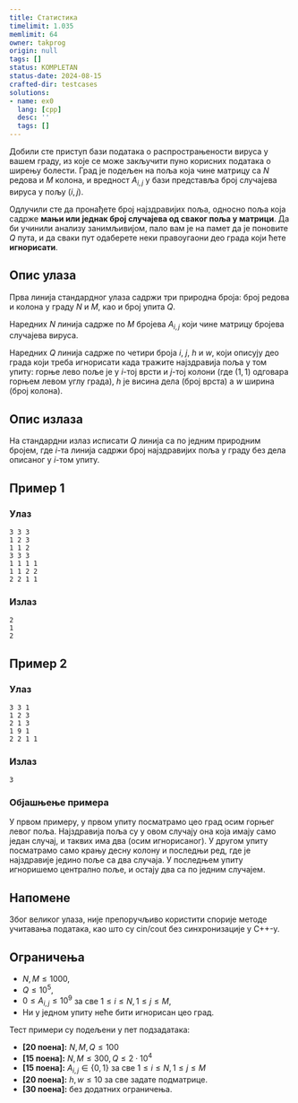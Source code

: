 ```yaml
---
title: Статистика
timelimit: 1.035
memlimit: 64
owner: takprog
origin: null
tags: []
status: KOMPLETAN
status-date: 2024-08-15
crafted-dir: testcases
solutions:
- name: ex0
  lang: [cpp]
  desc: ''
  tags: []
---
```


Добили сте приступ бази података о распрострањености вируса у вашем граду, из које се може закључити пуно корисних података о ширењу болести. Град је подељен на поља која чине матрицу са $N$ редова и $M$ колона, и вредност $A_{i,j}$ у бази представља број случајева вируса у пољу $(i, j)$.

Одлучили сте да пронађете број најздравијих поља, односно поља која садрже **мањи или једнак број случајева од сваког поља у матрици**. Да би учинили анализу занимљивијом, пало вам је на памет да је поновите $Q$ пута, и да сваки пут одаберете неки правоугаони део града који ћете **игнорисати**.

## Опис улаза

Прва линија стандардног улаза садржи три природна броја: број редова и колона у граду $N$ и $M$, као и број упита $Q$.

Наредних $N$ линија садрже по $M$ бројева $A_{i,j}$ који чине матрицу бројева случајева вируса.

Наредних $Q$ линија садрже по четири броја $i$, $j$, $h$ и $w$, који описују део града који треба игнорисати када тражите најздравија поља у том упиту: горње лево поље је у $i$-тој врсти и $j$-тој колони (где $(1,1)$ одговара горњем левом углу града), $h$ је висина дела (број врста) а $w$ ширина (број колона).

## Опис излаза

На стандардни излаз исписати $Q$ линија са по једним природним бројем, где $i$-та линија садржи број најздравијих поља у граду без дела описаног у $i$-том упиту.

## Пример 1


### Улаз

~~~
3 3 3
1 2 3
1 1 2
3 3 3
1 1 1 1
1 1 2 2
2 2 1 1
~~~

### Излаз

~~~
2
1
2
~~~

## Пример 2

### Улаз

~~~
3 3 1
1 2 3
2 1 3
1 9 1
2 2 1 1
~~~

### Излаз

~~~
3
~~~

### Објашњење примера

У првом примеру, у првом упиту посматрамо цео град осим горњег левог поља. Најздравија поља су у овом случају она која имају само један случај, и таквих има два (осим игнорисаног). У другом упиту посматрамо само крању десну колону и последњи ред, где је најздравије једино поље са два случаја. У последњем упиту игноришемо централно поље, и остају два са по једним случајем.

## Напомене

Због великог улаза, није препоручљиво користити спорије методе учитавања података, као што су cin/cout без синхронизације у C++-у.

## Ограничења

- $N, M \leq 1000$,
- $Q \leq 10^5$,
- $0 \leq A_{i,j} \leq 10^9$ за све $1 \leq i \leq N, 1 \leq j \leq M$,
- Ни у једном упиту неће бити игнорисан цео град.

Тест примери су подељени у пет подзадатака:

- **[20 поена]:** $N, M, Q \leq 100$
- **[15 поена]:** $N, M \leq 300, Q \leq 2 \cdot 10^4$
- **[15 поена]:** $A_{i,j} \in \{0, 1\}$ за све $1 \leq i \leq N, 1 \leq j \leq M$
- **[20 поена]:** $h, w \leq 10$ за све задате подматрице.
- **[30 поена]:** без додатних ограничења.

